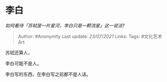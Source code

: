 # 李白
*如何看待「苏轼是一片星河，李白只是一颗流星」这一说法?*

> Author: #Anonymity
Last update: *23/07/2021* 
Links:
Tags: #文化艺术Art


 
苏轼还算人，

李白可能不是人。

李白写的东西，在李白写之前都不是人话。



